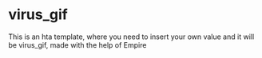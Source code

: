 # virus_gif
This is an hta template, where you need to insert your own value and it will be virus_gif, made with the help of Empire
